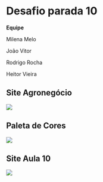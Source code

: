 <h1> Desafio parada 10</h1>

<p><b>Equipe</b></p>
<p>Milena Melo</p>
<p>João Vitor</p>
<p> Rodrigo Rocha</p>
<p> Heitor Vieira </p>


<h2> Site Agronegócio </h2> 
<img src= "https://user-images.githubusercontent.com/89108304/231022415-dcb8cc6b-4e1f-4a6d-926c-3e542dd09d88.png">

<h2> Paleta de Cores </h2>
<img src="https://user-images.githubusercontent.com/89108304/231023073-764f8a0b-3bd3-4b60-8cf6-c46076750ab4.png">

<h2>Site Aula 10</h2>
<img src="https://user-images.githubusercontent.com/89108304/231023271-c1d70ef1-b944-4e63-b8b5-5d13f45bb93a.pngs">
